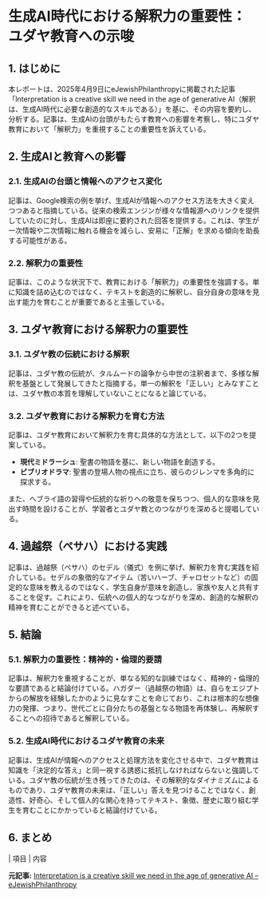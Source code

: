 # 生成AI時代における解釈力の重要性：ユダヤ教育への示唆

## 1. はじめに

本レポートは、2025年4月9日にeJewishPhilanthropyに掲載された記事「Interpretation is a creative skill we need in the age of generative AI（解釈は、生成AI時代に必要な創造的なスキルである）」を基に、その内容を要約し、分析する。記事は、生成AIの台頭がもたらす教育への影響を考察し、特にユダヤ教育において「解釈力」を重視することの重要性を訴えている。

## 2. 生成AIと教育への影響

### 2.1. 生成AIの台頭と情報へのアクセス変化

記事は、Google検索の例を挙げ、生成AIが情報へのアクセス方法を大きく変えつつあると指摘している。従来の検索エンジンが様々な情報源へのリンクを提供していたのに対し、生成AIは即座に要約された回答を提供する。これは、学生が一次情報や二次情報に触れる機会を減らし、安易に「正解」を求める傾向を助長する可能性がある。

### 2.2. 解釈力の重要性

記事は、このような状況下で、教育における「解釈力」の重要性を強調する。単に知識を詰め込むのではなく、テキストを創造的に解釈し、自分自身の意味を見出す能力を育むことが重要であると主張している。

## 3. ユダヤ教育における解釈力の重要性

### 3.1. ユダヤ教の伝統における解釈

記事は、ユダヤ教の伝統が、タルムードの論争から中世の注釈者まで、多様な解釈を基盤として発展してきたと指摘する。単一の解釈を「正しい」とみなすことは、ユダヤ教の本質を理解していないことになると論じている。

### 3.2. ユダヤ教育における解釈力を育む方法

記事は、ユダヤ教育において解釈力を育む具体的な方法として、以下の2つを提案している。

* **現代ミドラーシュ**: 聖書の物語を基に、新しい物語を創造する。
* **ビブリオドラマ**: 聖書の登場人物の視点に立ち、彼らのジレンマを多角的に探求する。

また、ヘブライ語の習得や伝統的な祈りへの敬意を保ちつつ、個人的な意味を見出す時間を設けることが、学習者とユダヤ教とのつながりを深めると提唱している。

## 4. 過越祭（ペサハ）における実践

記事は、過越祭（ペサハ）のセデル（儀式）を例に挙げ、解釈力を育む実践を紹介している。セデルの象徴的なアイテム（苦いハーブ、チャロセットなど）の固定的な意味を教えるのではなく、学生自身が意味を創造し、家族や友人と共有することを促す。これにより、伝統への個人的なつながりを深め、創造的な解釈の精神を育むことができると述べている。

## 5. 結論

### 5.1. 解釈力の重要性：精神的・倫理的要請

記事は、解釈力を重視することが、単なる知的な訓練ではなく、精神的・倫理的な要請であると結論付けている。ハガダー（過越祭の物語）は、自らをエジプトからの解放を経験したかのように見なすことを命じており、これは根本的な想像力の発揮、つまり、世代ごとに自分たちの基盤となる物語を再体験し、再解釈することへの招待であると解釈している。

### 5.2. 生成AI時代におけるユダヤ教育の未来

記事は、生成AIが情報へのアクセスと処理方法を変化させる中で、ユダヤ教育は知識を「決定的な答え」と同一視する誘惑に抵抗しなければならないと強調している。ユダヤ教の伝統が生き残ってきたのは、その解釈的なダイナミズムによるものであり、ユダヤ教育の未来は、「正しい」答えを見つけることではなく、創造性、好奇心、そして個人的な関心を持ってテキスト、象徴、歴史に取り組む学生を育むことにかかっていると結論付けている。

## 6. まとめ

| 項目 | 内容 

**元記事:** [Interpretation is a creative skill we need in the age of generative AI – eJewishPhilanthropy](https://ejewishphilanthropy.com/interpretation-is-a-creative-skill-we-need-in-the-age-of-generative-ai/)